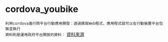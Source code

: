 # cordova_youbike
  `利用cordova進行跨平台行動應用開發：透過撰寫Web程式，應用程式就可以在行動裝置平台包裝並執行`  
  `資料則是運用政府平台開放的資料：` [資料來源](https://data.gov.tw/dataset/137993)
